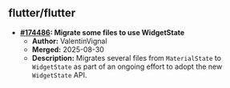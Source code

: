 ## flutter/flutter

- **[#174486](https://github.com/flutter/flutter/pull/174486): Migrate some files to use WidgetState**
  - **Author:** ValentinVignal
  - **Merged:** 2025-08-30
  - **Description:** Migrates several files from `MaterialState` to `WidgetState` as part of an ongoing effort to adopt the new `WidgetState` API.

